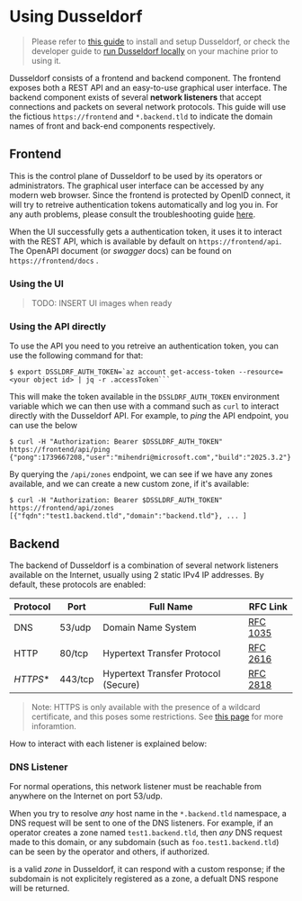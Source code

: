 # Using Dusseldorf

> Please refer to [this guide](install.md) to install and setup Dusseldorf, or check the developer guide to [run Dusseldorf locally](local.md) on your machine prior to using it.

Dusseldorf consists of a frontend and backend component. The frontend exposes both a REST API and an easy-to-use graphical user interface. The backend component exists of several **network listeners** that accept connections and packets on several network protocols.  This guide will use the fictious `https://frontend` and `*.backend.tld` to indicate the domain names of front and back-end components respectively.


## Frontend 
This is the control plane of Dusseldorf to be used by its operators or administrators.  The graphical user interface can be accessed by any modern web browser.  Since the frontend is protected by OpenID connect, it will try to retreive authentication tokens automatically and log you in.  For any auth problems, please consult the troubleshooting guide [here](setup/auth.md).  

When the UI successfully gets a authentication token, it uses it to interact with the REST API, which is available by default on `https://frontend/api`.  The OpenAPI document (or *swagger* docs) can be found on `https://frontend/docs` .

### Using the UI

> TODO:  INSERT UI images when ready

### Using the API directly
To use the API you need to you retreive an authentication token, you can use the following command for that:

```shell 
$ export DSSLDRF_AUTH_TOKEN=`az account get-access-token --resource=<your object id> | jq -r .accessToken```
```

This will make the token available in the `DSSLDRF_AUTH_TOKEN` environment variable which we can then use with a command such as `curl` to interact directly with the Dusseldorf API.  For example, to *ping* the API endpoint, you can use the below

```shell
$ curl -H "Authorization: Bearer $DSSLDRF_AUTH_TOKEN" https://frontend/api/ping
{"pong":1739667208,"user":"mihendri@microsoft.com","build":"2025.3.2"}
```

By querying the `/api/zones` endpoint, we can see if we have any zones available, and we can create a new custom zone, if it's available:

```shell
$ curl -H "Authorization: Bearer $DSSLDRF_AUTH_TOKEN" https://frontend/api/zones
[{"fqdn":"test1.backend.tld","domain":"backend.tld"}, ... ]
```



## Backend
The backend of Dusseldorf is a combination of several network listeners available on the Internet, usually using 2 static IPv4 IP addresses.  By default, these protocols are enabled:

| Protocol   | Port    | Full Name | RFC Link |
| ---------- | ------- | --------- | -------- |
| DNS        | 53/udp  | Domain Name System | [RFC 1035](https://tools.ietf.org/html/rfc1035) |
| HTTP       | 80/tcp  | Hypertext Transfer Protocol | [RFC 2616](https://tools.ietf.org/html/rfc2616) |
| *HTTPS**   | 443/tcp | Hypertext Transfer Protocol (Secure) | [RFC 2818](https://tools.ietf.org/html/rfc2818) |

> Note: HTTPS is only available with the presence of a wildcard certificate, and this poses some restrictions.  See [this page](setup/tls.md) for more inforamtion.

How to interact with each listener is explained below:

### DNS Listener
For normal operations, this network listener must be reachable from anywhere on the Internet on port 53/udp.

When you try to resolve *any* host name in the `*.backend.tld` namespace, a DNS request will be sent to one of the DNS listeners.  For example, if an operator creates a zone named `test1.backend.tld`, then *any* DNS request made to this domain, or any subdomain (such as `foo.test1.backend.tld`) can be seen by the operator and others, if authorized.

 is a valid *zone* in Dusseldorf, it can respond with a custom response; if the subdomain is not explicitely registered as a zone, a defualt DNS respone will be returned.

